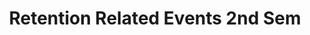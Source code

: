 ---
title: Retention Related Events 2nd Sem
redirect_to: https://docs.google.com/document/d/1ogAgJYfceikDk7r2NSf7X8Q2qrlvzWGoKL87lQKAqRY/edit?usp=sharing
redirect_from: 
  - /RetentionRelatedEvents2ndSem
  - /retentionrelatedevents2ndsem
---